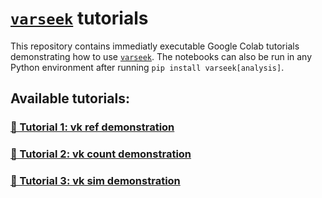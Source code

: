 # [`varseek`](https://github.com/pachterlab/varseek) tutorials

This repository contains immediatly executable Google Colab tutorials demonstrating how to use [`varseek`](https://github.com/pachterlab/varseek). The notebooks can also be run in any Python environment after running `pip install varseek[analysis]`.

## Available tutorials:
### [🔗 Tutorial 1: vk ref demonstration](https://colab.research.google.com/github/pachterlab/varseek-examples/blob/main/vk_ref.ipynb)  
### [🔗 Tutorial 2: vk count demonstration](https://colab.research.google.com/github/pachterlab/varseek-examples/blob/main/vk_count.ipynb)
### [🔗 Tutorial 3: vk sim demonstration](https://colab.research.google.com/github/pachterlab/varseek-examples/blob/main/vk_sim.ipynb)  
